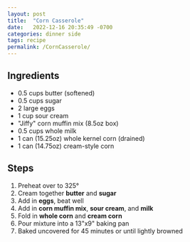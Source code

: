 ```yaml
---
layout: post
title:  "Corn Casserole"
date:   2022-12-16 20:35:49 -0700
categories: dinner side
tags: recipe
permalink: /CornCasserole/
---
```

## Ingredients
* 0.5 cups butter (softened)
* 0.5 cups sugar
* 2 large eggs
* 1 cup sour cream
* "Jiffy" corn muffin mix (8.5oz box)
* 0.5 cups whole milk
* 1 can (15.25oz) whole kernel corn (drained)
* 1 can (14.75oz) cream-style corn

## Steps

1. Preheat over to 325°
2. Cream together **butter** and **sugar**
3. Add in **eggs**, beat well
4. Add in **corn muffin mix**, **sour cream**, and **milk**
5. Fold in **whole corn** and **cream corn**
6. Pour mixture into a 13"x9" baking pan
7. Baked uncovered for 45 minutes or until lightly browned